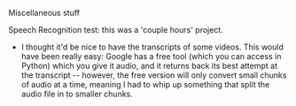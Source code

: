Miscellaneous stuff

Speech Recognition test: this was a 'couple hours' project. 
- I thought it'd be nice to have the transcripts of some videos. This would have been really easy: Google has a free tool (which you can access in Python) which you give it audio, and it returns back its best attempt at the transcript -- however, the free version will only convert small chunks of audio at a time, meaning I had to whip up something that split the audio file in to smaller chunks.

